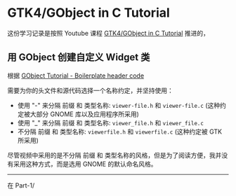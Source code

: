 # GTK4/GObject in C Tutorial

这份学习记录是按照 Youtube 课程 [GTK4/GObject in C Tutorial](https://www.youtube.com/playlist?list=PLFnRB0VoVErpBiFZlMg_JAPKdJJobzyV3) 推进的，

## 用 GObject 创建自定义 Widget 类

根据 [GObject Tutorial - Boilerplate header code](https://docs.gtk.org/gobject/tutorial.html#boilerplate-header-code)

需要为你的头文件和源代码选择一个名称约定，并坚持使用：
+ 使用 "-" 来分隔 前缀 和 类型名称: `viewer-file.h` 和 `viewer-file.c` (这种约定被大部分 GNOME 库以及应用程序所采用)
+ 使用 "_" 来分隔 前缀 和 类型名称: `viewer_file.h` 和 `viewer_file.c`
+ 不分隔 前缀 和 类型名称: `viewerfile.h` 和 `viewerfile.c` (这种约定被 GTK 所采用)

尽管视频中采用的是不分隔 前缀 和 类型名称的风格，但是为了阅读方便，我并没有采用这种方式，而是选用 GNOME 的默认命名风格。

---

在 Part-1/